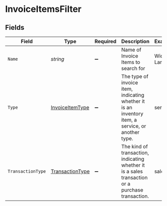 # InvoiceItemsFilter


## Fields

| Field                                                                                             | Type                                                                                              | Required                                                                                          | Description                                                                                       | Example                                                                                           |
| ------------------------------------------------------------------------------------------------- | ------------------------------------------------------------------------------------------------- | ------------------------------------------------------------------------------------------------- | ------------------------------------------------------------------------------------------------- | ------------------------------------------------------------------------------------------------- |
| `Name`                                                                                            | *string*                                                                                          | :heavy_minus_sign:                                                                                | Name of Invoice Items to search for                                                               | Widgets Large                                                                                     |
| `Type`                                                                                            | [InvoiceItemType](../../Models/Components/InvoiceItemType.md)                                     | :heavy_minus_sign:                                                                                | The type of invoice item, indicating whether it is an inventory item, a service, or another type. | service                                                                                           |
| `TransactionType`                                                                                 | [TransactionType](../../Models/Components/TransactionType.md)                                     | :heavy_minus_sign:                                                                                | The kind of transaction, indicating whether it is a sales transaction or a purchase transaction.  | sale                                                                                              |